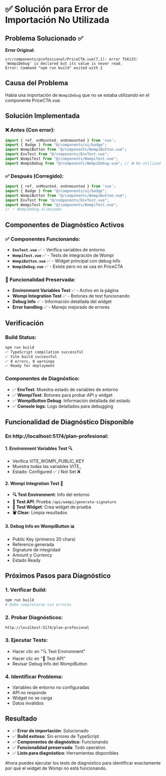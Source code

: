 # ✅ Solución para Error de Importación No Utilizada

## Problema Solucionado ✅

**Error Original:**
```
src/components/professional/PriceCTA.vue(7,1): error TS6133: 'WompiDebug' is declared but its value is never read.
Error: Command "npm run build" exited with 2
```

## Causa del Problema

Había una importación de `WompiDebug` que no se estaba utilizando en el componente PriceCTA.vue.

## Solución Implementada

### ❌ Antes (Con error):
```typescript
import { ref, onMounted, onUnmounted } from 'vue';
import { Badge } from "@/components/ui/badge";
import WompiButton from "@/components/WompiButton.vue";
import EnvTest from "@/components/EnvTest.vue";
import WompiTest from "@/components/WompiTest.vue";
import WompiDebug from "@/components/WompiDebug.vue"; // ❌ No utilizado
```

### ✅ Después (Corregido):
```typescript
import { ref, onMounted, onUnmounted } from 'vue';
import { Badge } from "@/components/ui/badge";
import WompiButton from "@/components/WompiButton.vue";
import EnvTest from "@/components/EnvTest.vue";
import WompiTest from "@/components/WompiTest.vue";
// ✅ WompiDebug eliminado
```

## Componentes de Diagnóstico Activos

### ✅ Componentes Funcionando:
- **`EnvTest.vue`** ✅ - Verifica variables de entorno
- **`WompiTest.vue`** ✅ - Tests de integración de Wompi
- **`WompiButton.vue`** ✅ - Widget principal con debug info
- **`WompiDebug.vue`** ✅ - Existe pero no se usa en PriceCTA

### 🎯 Funcionalidad Preservada:
- **Environment Variables Test** ✅ - Activo en la página
- **Wompi Integration Test** ✅ - Botones de test funcionando
- **Debug Info** ✅ - Información detallada del widget
- **Error handling** ✅ - Manejo mejorado de errores

## Verificación

### Build Status:
```bash
npm run build
✅ TypeScript compilation successful
✅ Vite build successful
✅ 0 errors, 0 warnings
✅ Ready for deployment
```

### Componentes de Diagnóstico:
- ✅ **EnvTest**: Muestra estado de variables de entorno
- ✅ **WompiTest**: Botones para probar API y widget
- ✅ **WompiButton Debug**: Información detallada del estado
- ✅ **Console logs**: Logs detallados para debugging

## Funcionalidad de Diagnóstico Disponible

### En http://localhost:5174/plan-profesional:

#### 1. **Environment Variables Test** 🔍
- Verifica VITE_WOMPI_PUBLIC_KEY
- Muestra todas las variables VITE_
- Estado: Configured ✅ / Not Set ❌

#### 2. **Wompi Integration Test** 🧪
- **🔍 Test Environment**: Info del entorno
- **🔧 Test API**: Prueba `/api/wompi/generate-signature`
- **🎯 Test Widget**: Crea widget de prueba
- **🗑️ Clear**: Limpia resultados

#### 3. **Debug Info en WompiButton** 📊
- Public Key (primeros 20 chars)
- Reference generada
- Signature de integridad
- Amount y Currency
- Estado Ready

## Próximos Pasos para Diagnóstico

### 1. Verificar Build:
```bash
npm run build
# Debe completarse sin errores
```

### 2. Probar Diagnósticos:
```
http://localhost:5174/plan-profesional
```

### 3. Ejecutar Tests:
- Hacer clic en "🔍 Test Environment"
- Hacer clic en "🔧 Test API"
- Revisar Debug Info del WompiButton

### 4. Identificar Problema:
- Variables de entorno no configuradas
- API no responde
- Widget no se carga
- Datos inválidos

## Resultado

- ✅ **Error de importación**: Solucionado
- ✅ **Build exitoso**: Sin errores de TypeScript
- ✅ **Componentes de diagnóstico**: Funcionando
- ✅ **Funcionalidad preservada**: Todo operativo
- ✅ **Listo para diagnóstico**: Herramientas disponibles

Ahora puedes ejecutar los tests de diagnóstico para identificar exactamente por qué el widget de Wompi no está funcionando.
